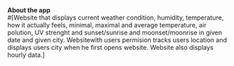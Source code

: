 **About the app** <br>
#[Website that displays current weather condition, humidity, temperature, how it actually feels,
minimal, maximal and average temperature, air polution, UV strenght and sunset/sunrise and moonset/moonrise
in given date and given city. Websitewith users permision tracks users location and displays
users city when he first opens website. Website also displays hourly data.]


